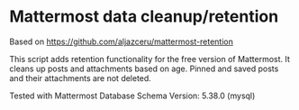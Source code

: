 # Mattermost data cleanup/retention
Based on https://github.com/aljazceru/mattermost-retention

This script adds retention functionality for the free version of Mattermost. It cleans up posts and attachments based on age. Pinned and saved posts and their attachments are not deleted.

Tested with Mattermost Database Schema Version: 5.38.0 (mysql)
